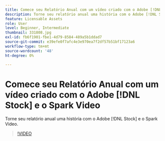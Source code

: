 ```yaml
---
title: Comece seu Relatório Anual com um vídeo criado com o Adobe [!DNL Stock] and Spark Video
description: Torne seu relatório anual uma história com o Adobe [!DNL Stock] e o Spark Video
feature: Licensable Assets
role: User
level: Beginner, Intermediate
thumbnail: 331808.jpg
exl-id: fb6f1901-fbe1-4d79-8584-489a5b1ddad7
source-git-commit: e39efe0f7afc4e3e970ea7f2df57b51bf17123a6
workflow-type: tm+mt
source-wordcount: '48'
ht-degree: 0%

---
```


# Comece seu Relatório Anual com um vídeo criado com o Adobe [!DNL Stock] e o Spark Video

Torne seu relatório anual uma história com o Adobe [!DNL Stock] e o Spark Video.

>[!VIDEO](https://video.tv.adobe.com/v/331808?hidetitle=true)
